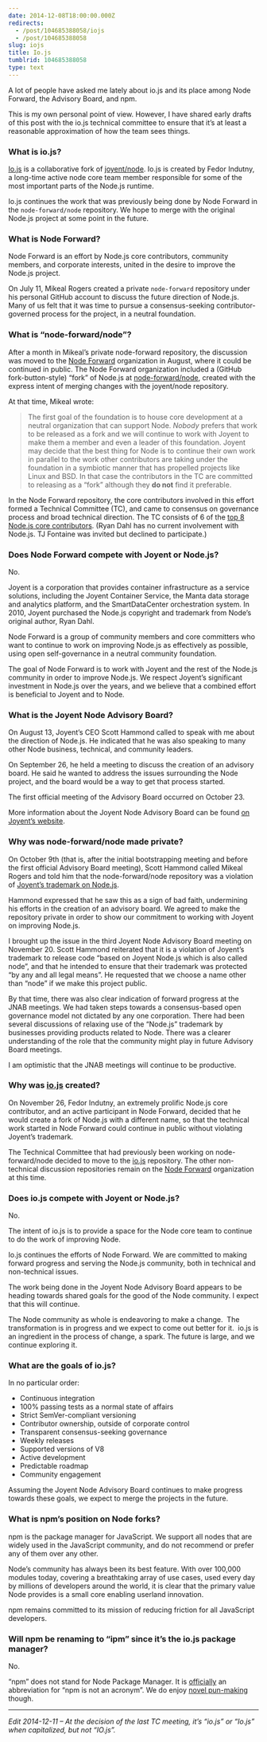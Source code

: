 ```yaml
---
date: 2014-12-08T18:00:00.000Z
redirects:
  - /post/104685388058/iojs
  - /post/104685388058
slug: iojs
title: Io.js
tumblrid: 104685388058
type: text
---
```

<p>A lot of people have asked me lately about io.js and its place among Node Forward, the Advisory Board, and npm.</p>

<p>This is my own personal point of view.  However, I have shared early drafts of this post with the io.js technical committee to ensure that it&rsquo;s at least a reasonable approximation of how the team sees things.</p>

<h3>What is io.js?</h3>

<p><a href="https://github.com/iojs/io.js">Io.js</a> is a collaborative fork of <a href="https://github.com/joyent/node">joyent/node</a>.  Io.js is created by Fedor Indutny, a long-time active node core team member responsible for some of the most important parts of the Node.js runtime.</p>

<p>Io.js continues the work that was previously being done by Node Forward in the <code>node-forward/node</code> repository.  We hope to merge with the original Node.js project at some point in the future.</p>

<h3>What is Node Forward?</h3>

<p>Node Forward is an effort by Node.js core contributors, community members, and corporate interests, united in the desire to improve the Node.js project.</p>

<p>On July 11, Mikeal Rogers created a private <code>node-forward</code> repository under his personal GitHub account to discuss the future direction of Node.js.  Many of us felt that it was time to pursue a consensus-seeking contributor-governed process for the project, in a neutral foundation.</p>

<h3>What is &ldquo;node-forward/node&rdquo;?</h3>

<p>After a month in Mikeal&rsquo;s private node-forward repository, the discussion was moved to the <a href="https://github.com/node-forward">Node Forward</a> organization in August, where it could be continued in public.  The Node Forward organization included a (GitHub fork-button-style) &ldquo;fork&rdquo; of Node.js at <a href="https://github.com/node-forward">node-forward/node</a>, created with the express intent of merging changes with the joyent/node repository.</p>

<p>At that time, Mikeal wrote:</p>

<blockquote>
  <p>The first goal of the foundation is to house core development at a neutral organization that can support Node. <em>Nobody</em> prefers that work to be released as a fork and we will continue to work with Joyent to make them a member and even a leader of this foundation. Joyent may decide that the best thing for Node is to continue their own work in parallel to the work other contributors are taking under the foundation in a symbiotic manner that has propelled projects like Linux and BSD. In that case the contributors in the TC are committed to releasing as a &ldquo;fork&rdquo; although they <strong>do not</strong> find it preferable.</p>
</blockquote>

<p>In the Node Forward repository, the core contributors involved in this effort formed a Technical Committee (TC), and came to consensus on governance process and broad technical direction.  The TC consists of 6 of the <a href="https://github.com/joyent/node/graphs/contributors">top 8 Node.js core contributors</a>.  (Ryan Dahl has no current involvement with Node.js.  TJ Fontaine was invited but declined to participate.)</p>

<h3>Does Node Forward compete with Joyent or Node.js?</h3>

<p>No.</p>

<p>Joyent is a corporation that provides container infrastructure as a service solutions, including the Joyent Container Service, the Manta data storage and analytics platform, and the SmartDataCenter orchestration system.  In 2010, Joyent purchased the Node.js copyright and trademark from Node&rsquo;s original author, Ryan Dahl.</p>

<p>Node Forward is a group of community members and core committers who want to continue to work on improving Node.js as effectively as possible, using open self-governance in a neutral community foundation.</p>

<p>The goal of Node Forward is to work with Joyent and the rest of the Node.js community in order to improve Node.js.  We respect Joyent&rsquo;s significant investment in Node.js over the years, and we believe that a combined effort is beneficial to Joyent and to Node.</p>

<h3>What is the Joyent Node Advisory Board?</h3>

<p>On August 13, Joyent&rsquo;s CEO Scott Hammond called to speak with me about the direction of Node.js.  He indicated that he was also speaking to many other Node business, technical, and community leaders.</p>

<p>On September 26, he held a meeting to discuss the creation of an advisory board.  He said he wanted to address the issues surrounding the Node project, and the board would be a way to get that process started.</p>

<p>The first official meeting of the Advisory Board occurred on October 23.</p>

<p>More information about the Joyent Node Advisory Board can be found <a href="http://nodejs.org/about/advisory-board/">on Joyent&rsquo;s website</a>.</p>

<h3>Why was node-forward/node made private?</h3>

<p>On October 9th (that is, after the initial bootstrapping meeting and before the first official Advisory Board meeting), Scott Hammond called Mikeal Rogers and told him that the node-forward/node repository was a violation of <a href="http://trademarks.justia.com/852/62/node-js-85262623.html">Joyent&rsquo;s trademark on Node.js</a>.</p>

<p>Hammond expressed that he saw this as a sign of bad faith, undermining his efforts in the creation of an advisory board.  We agreed to make the repository private in order to show our commitment to working with Joyent on improving Node.js.</p>

<p>I brought up the issue in the third Joyent Node Advisory Board meeting on November 20.  Scott Hammond reiterated that it is a violation of Joyent&rsquo;s trademark to release code &ldquo;based on Joyent Node.js which is also called node&rdquo;, and that he intended to ensure that their trademark was protected &ldquo;by any and all legal means&rdquo;.  He requested that we choose a name other than &ldquo;node&rdquo; if we make this project public.</p>

<p>By that time, there was also clear indication of forward progress at the JNAB meetings.  We had taken steps towards a consensus-based open governance model not dictated by any one corporation.  There had been several discussions of relaxing use of the &ldquo;Node.js&rdquo; trademark by businesses providing products related to Node.  There was a clearer understanding of the role that the community might play in future Advisory Board meetings.</p>

<p>I am optimistic that the JNAB meetings will continue to be productive.</p>

<h3>Why was <a href="https://github.com/iojs/io.js">io.js</a> created?</h3>

<p>On November 26, Fedor Indutny, an extremely prolific Node.js core contributor, and an active participant in Node Forward, decided that he would create a fork of Node.js with a different name, so that the technical work started in Node Forward could continue in public without violating Joyent&rsquo;s trademark.</p>

<p>The Technical Committee that had previously been working on node-forward/node decided to move to the <a href="https://github.com/iojs/io.js">io.js</a> repository.  The other non-technical discussion repositories remain on the <a href="https://github.com/node-forward">Node Forward</a> organization at this time.</p>

<h3>Does io.js compete with Joyent or Node.js?</h3>

<p>No.</p>

<p>The intent of io.js is to provide a space for the Node core team to continue to do the work of improving Node.</p>

<p>Io.js continues the efforts of Node Forward.  We are committed to making forward progress and serving the Node.js community, both in technical and non-technical issues.</p>

<p>The work being done in the Joyent Node Advisory Board appears to be heading towards shared goals for the good of the Node community.  I expect that this will continue.</p>

<p>The Node community as whole is endeavoring to make a change.  The transformation is in progress and we expect to come out better for it.  io.js is an ingredient in the process of change, a spark.  The future is large, and we continue exploring it.</p>

<h3>What are the goals of io.js?</h3>

<p>In no particular order:</p>

<ul><li>Continuous integration</li>
<li>100% passing tests as a normal state of affairs</li>
<li>Strict SemVer-compliant versioning</li>
<li>Contributor ownership, outside of corporate control</li>
<li>Transparent consensus-seeking governance</li>
<li>Weekly releases</li>
<li>Supported versions of V8</li>
<li>Active development</li>
<li>Predictable roadmap</li>
<li>Community engagement</li>
</ul><p>Assuming the Joyent Node Advisory Board continues to make progress towards these goals, we expect to merge the projects in the future.</p>

<h3>What is npm&rsquo;s position on Node forks?</h3>

<p>npm is the package manager for JavaScript.  We support all nodes that are widely used in the JavaScript community, and do not recommend or prefer any of them over any other.</p>

<p>Node&rsquo;s community has always been its best feature.  With over 100,000 modules today, covering a breathtaking array of use cases, used every day by millions of developers around the world, it is clear that the primary value Node provides is a small core enabling userland innovation.</p>

<p>npm remains committed to its mission of reducing friction for all JavaScript developers.</p>

<h3>Will npm be renaming to &ldquo;ipm&rdquo; since it&rsquo;s the io.js package manager?</h3>

<p>No.</p>

<p>&ldquo;npm&rdquo; does not stand for Node Package Manager.  It is <a href="https://docs.npmjs.com/misc/faq#if-npm-is-an-acronym-why-is-it-never-capitalized-">officially</a> an abbreviation for &ldquo;npm is not an acronym&rdquo;.  We do enjoy <a href="https://github.com/npm/npm-expansions">novel pun-making</a> though.</p>

<hr><p><i>Edit 2014-12-11 – At the decision of the last TC meeting, it&rsquo;s &ldquo;io.js&rdquo; or &ldquo;Io.js&rdquo; when capitalized, but not &ldquo;IO.js&rdquo;.</i></p>

